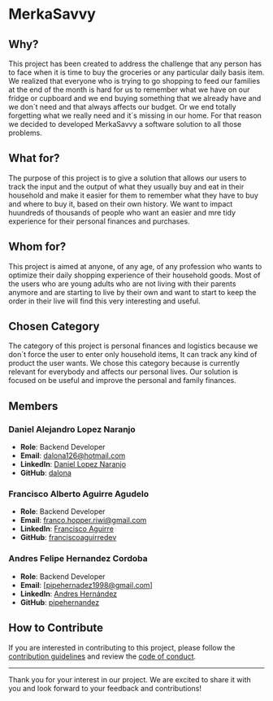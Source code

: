 # MerkaSavvy

## Why?
This project has been created to address the challenge that any person has to face when it is time to buy the groceries or any particular daily basis item. We realized that everyone who is trying to go shopping to feed our families at the end of the month is hard for us to remember what we have on our fridge or cupboard and we end buying something that we already have and we don´t need and that always affects our budget. Or we end totally forgetting what we really need and it´s missing in our home. For that reason we decided to developed MerkaSavvy a software solution to all those problems.

## What for?
The purpose of this project is to give a solution that allows our users to track the input and the output of what they usually buy and eat in their household and make it easier for them to remember what they have to buy and where to buy it, based on their own history. We want to impact huundreds of thousands of people who want an easier and mre tidy experience for their personal finances and purchases.

## Whom for?
This project is aimed at anyone, of any age, of any profession who wants to optimize their daily shopping experience of their household goods. Most of the users who are young adults who are not living with their parents anymore and are starting to live by their own and want to start to keep the order in their live will find this very interesting and useful.

## Chosen Category
The category of this project is personal finances and logistics because we don´t force the user to enter only household items, It can track any kind of product the user wants. We chose this category because is currently relevant for everybody and affects our personal lives. Our solution is focused on be useful and improve the personal and family finances.

## Members

### Daniel Alejandro Lopez Naranjo
- **Role**: Backend Developer
- **Email**: dalona126@hotmail.com
- **LinkedIn**: [Daniel Lopez Naranjo](https://www.linkedin.com/in/daniel-lopez-naranjo-9a0b181aa/)
- **GitHub**: [dalona](https://github.com/dalona)

### Francisco Alberto Aguirre Agudelo
- **Role**: Backend Developer
- **Email**: franco.hopper.riwi@gmail.com
- **LinkedIn**: [Francisco Aguirre](https://www.linkedin.com/in/francoag/)
- **GitHub**: [franciscoaguirredev](https://github.com/franciscoaguirredev)

### Andres Felipe Hernandez Cordoba 
- **Role**: Backend Developer
- **Email**: [pipehernadez1998@gmail.com]
- **LinkedIn**: [Andres Hernández](https://www.linkedin.com/in/andr%C3%A9s-hern%C3%A1ndez-374492227/)
- **GitHub**: [pipehernandez](https://github.com/pipehernandez)

## How to Contribute
If you are interested in contributing to this project, please follow the [contribution guidelines](CONTRIBUTING.md) and review the [code of conduct](CODE_OF_CONDUCT.md).

---

Thank you for your interest in our project. We are excited to share it with you and look forward to your feedback and contributions!
